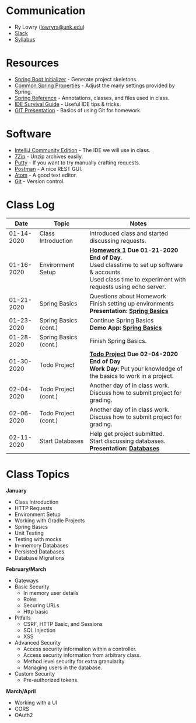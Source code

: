 # Communication

* Ry Lowry (lowryrs@unk.edu)
* [Slack](https://cybr406-2020.slack.com)
* [Syllabus](/files/cybr406-syllabus-2020.pdf)

# Resources

* [Spring Boot Initializer][] - Generate project skeletons.
* [Common Spring Properties][] - Adjust the many settings provided by Spring.
* [Spring Reference][] - Annotations, classes, and files used in class.
* [IDE Survival Guide][] - Useful IDE tips & tricks.
* [GIT Presentation][] - Basics of using Git for homework.

# Software

* [IntelliJ Community Edition][] - The IDE we will use in class.
* [7Zip][] - Unzip archives easily.
* [Putty][] - If you want to try manually crafting requests.
* [Postman][] - A nice REST GUI.
* [Atom][] - A good text editor.
* [Git][] - Version control.

# Class Log

| Date | Topic | Notes |
|------|-------|-------|
| 01-14-2020 | Class Introduction | Introduced class and started discussing requests. |
| 01-16-2020 | Environment Setup | **[Homework 1](/homework/cybr406-hwk1.docx) Due 01-21-2020 End of Day**.<br/>Used classtime to set up software & accounts.<br/>Used class time to experiment with requests using echo server.
| 01-21-2020 | Spring Basics | Questions about Homework<br/>Finish setting up environments<br/>**Presentation: [Spring Basics][]** |
| 01-23-2020 | Spring Basics (cont.) | Continue Spring Basics<br/>**Demo App: [Spring Basics][]** |
| 01-28-2020 | Spring Basics (cont.) | Finish Spring Basics. |
| 01-30-2020 | Todo Project | **[Todo Project](https://github.com/ryl/cybr406-todo) Due 02-04-2020 End of Day**<br/>**Work Day:** Put your knowledge of the basics to work in a project. |
| 02-04-2020 | Todo Project (cont.) | Another day of in class work.<br/>Discuss how to submit project for grading. |
| 02-06-2020 | Todo Project (cont.) | Another day of in class work.<br/>Discuss how to submit project for grading. |
| 02-11-2020 | Start Databases | Help get project submitted.<br/>Start discussing databases.<br/>**Presentation: [Databases][]** |

# Class Topics

**January**

* Class Introduction
* HTTP Requests
* Environment Setup
* Working with Gradle Projects
* Spring Basics
* Unit Testing
* Testing with mocks
* In-memory Databases
* Persisted Databases
* Database Migrations

**February/March**

* Gateways
* Basic Security
  * In memory user details
  * Roles
  * Securing URLs
  * Http basic
* Pitfalls
  * CSRF, HTTP Basic, and Sessions
  * SQL Injection
  * XSS
* Advanced Security
  * Access security information within a controller.
  * Access security information from arbitrary class.
  * Method level security for extra granularity
  * Managing users in the database.
* Custom Security
  * Pre-authorized tokens.

**March/April**

* Working with a UI
* CORS
* OAuth2

<!-- Resources -->
[Spring Boot Initializer]: https://start.spring.io
[Common Spring Properties]: https://docs.spring.io/spring-boot/docs/current/reference/html/common-application-properties.html
[WizTools RESTClient]: https://github.com/wiztools/rest-client/releases/download/3.7.1/restclient-ui-fat-3.7.1.jar
[Postman]: https://www.getpostman.com
[Heroku Project Setup]: /notes/heroku-project-setup.md
[GitHub + Heroku Project Setup]: /notes/github-project-setup.md
[Git]: https://git-scm.com/downloads
[IntelliJ Community Edition]: https://www.jetbrains.com/idea/
[7Zip]: https://www.7-zip.org/
[Putty]: https://www.chiark.greenend.org.uk/~sgtatham/putty/latest.html
[Atom]: https://atom.io/

<!-- Files -->
[Spring Basics]: /files/spring-boot-basics.pptx
[GIT Presentation]: /files/working-with-git-github.pptx
[Databases]: /files/databases.pptx

<!-- Notes -->
[Database Migrations]: /notes/database-migrations.md
[Spring Data REST]: /notes/spring-data-rest.md
[Gateways]: /notes/gateways.md
[Security - Basics]: /notes/security-basics.md
[Security - Advanced]: /notes/security-advanced.md
[Security - Checklist]: /notes/security-checklist.md
[open-house]: /notes/open-house.md
[Event Handler Shortcomings]: /notes/event-handler-shortcomings.md
[Security - OAuth]: /notes/security-oauth.md
[blog-wrap-up]: /notes/blog-odd-and-ends.md
[Spring Reference]: /notes/spring-reference.md
[IDE Survival Guide]: /notes/ide-survival-guide.md

<!-- Demos -->
[Books Demo]: https://github.com/ryl/cybr406-books
[Spring Basics]: https://github.com/ryl/cybr406-basics

<!-- Homework -->
[Homework 2]: /homework/homework02-persisted-database.md
[Homework 3]: /homework/homework03-user-security.md
[Homework 4]: /homework/homework04-user-oauth.md
[project]: /homework/project.md
